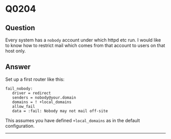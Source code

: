 Q0204
=====

Question
--------

Every system has a `nobody` account under which httpd etc run. I would
like to know how to restrict mail which comes from that account to users
on that host only.

Answer
------

Set up a first router like this:

    fail_nobody:
       driver = redirect
       senders = nobody@your.domain
       domains = ! +local_domains
       allow_fail
       data = :fail: Nobody may not mail off-site

This assumes you have defined `+local_domains` as in the default
configuration.

* * * * *
